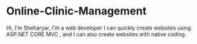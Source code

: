 # Online-Clinic-Management 
Hi, I'm Sheharyar, I'm a web developer I can quickly create websites using ASP.NET CORE MVC , and I can also create websites with native coding.
